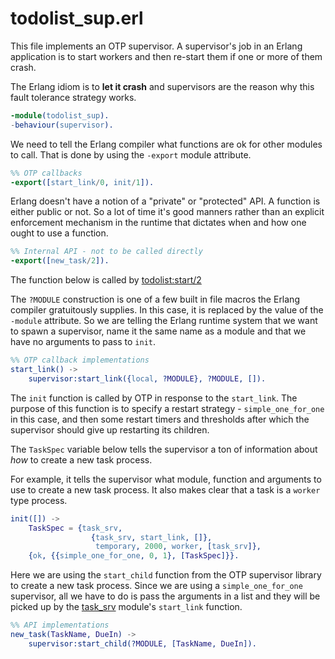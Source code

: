 todolist_sup.erl
================

This file implements an OTP supervisor.  A supervisor's job in an Erlang
application is to start workers and then re-start them if one or more
of them crash.

The Erlang idiom is to **let it crash** and supervisors are the reason
why this fault tolerance strategy works.

```erlang
-module(todolist_sup).
-behaviour(supervisor).
```

We need to tell the Erlang compiler what functions are ok for other
modules to call. That is done by using the `-export` module attribute.

```erlang
%% OTP callbacks
-export([start_link/0, init/1]).
```

Erlang doesn't have a notion of a "private" or "protected" API. A
function is either public or not.  So a lot of time it's good manners
rather than an explicit enforcement mechanism in the runtime that 
dictates when and how one ought to use a function.
```erlang
%% Internal API - not to be called directly
-export([new_task/2]).
```

The function below is called by [todolist:start/2](todolist.erl.md) 

The `?MODULE` construction is one of a few built in file macros
the Erlang compiler gratuitously supplies. In this case, it is replaced
by the value of the `-module` attribute. So we are telling the Erlang
runtime system that we want to spawn a supervisor, name it the same
name as a module and that we have no arguments to pass to `init`.
```erlang
%% OTP callback implementations
start_link() ->
    supervisor:start_link({local, ?MODULE}, ?MODULE, []).
```

The `init` function is called by OTP in response to the `start_link`.
The purpose of this function is to specify a restart strategy - 
`simple_one_for_one` in this case, and then some restart timers and 
thresholds after which the supervisor should give up restarting its
children.

The `TaskSpec` variable below tells the supervisor a ton of 
information about *how* to create a new task process.

For example, it tells the supervisor what module, function and 
arguments to use to create a new task process. It also makes clear
that a task is a `worker` type process.
```erlang
init([]) ->
    TaskSpec = {task_srv, 
                  {task_srv, start_link, []},
                   temporary, 2000, worker, [task_srv]},
    {ok, {{simple_one_for_one, 0, 1}, [TaskSpec]}}.
```

Here we are using the `start_child` function from the OTP supervisor
library to create a new task process. Since we are using a 
`simple_one_for_one` supervisor, all we have to do is pass the
arguments in a list and they will be picked up by the 
[task_srv](task_srv.erl.md) module's `start_link` function.

```erlang
%% API implementations
new_task(TaskName, DueIn) ->
    supervisor:start_child(?MODULE, [TaskName, DueIn]).
```
